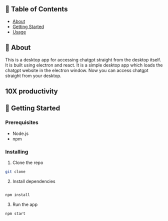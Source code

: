 <!-- Create a good readme , my app is for accessing chatgpt straight from the desktop itselff also show shome electron setup command-->

## 📝 Table of Contents

- [About](#about)
- [Getting Started](#getting_started)
- [Usage](#usage)

## 🧐 About <a name = "about"></a>

<!-- i dont use api, iam just loading the app in the electron window, i mean browser in electron -->

<!-- now write an about -->

This is a desktop app for accessing chatgpt straight from the desktop itself. It is built using electron and react. It is
a simple desktop app which loads the chatgpt website in the electron window. Now you can access chatgpt straight from your desktop.

<h2> 10X productivity </h2>



## 🏁 Getting Started <a name = "getting_started"></a>

### Prerequisites

- Node.js
- npm

### Installing

1. Clone the repo

```bash
git clone
```

2. Install dependencies

```bash

npm install
```

3. Run the app

```bash
npm start
```






